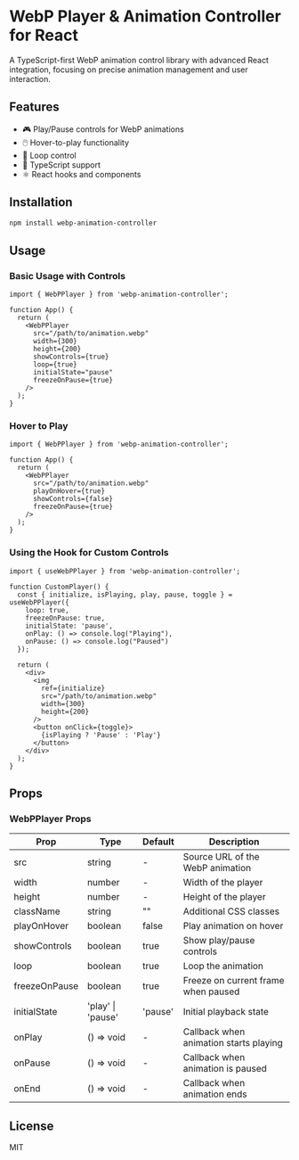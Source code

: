 # WebP Player & Animation Controller for React

A TypeScript-first WebP animation control library with advanced React integration, focusing on precise animation management and user interaction.

## Features

- 🎮 Play/Pause controls for WebP animations
- 🖱️ Hover-to-play functionality
- 🔄 Loop control
- 🎯 TypeScript support
- ⚛️ React hooks and components

## Installation

```bash
npm install webp-animation-controller
```

## Usage

### Basic Usage with Controls

```tsx
import { WebPPlayer } from 'webp-animation-controller';

function App() {
  return (
    <WebPPlayer
      src="/path/to/animation.webp"
      width={300}
      height={200}
      showControls={true}
      loop={true}
      initialState="pause"
      freezeOnPause={true}
    />
  );
}
```

### Hover to Play

```tsx
import { WebPPlayer } from 'webp-animation-controller';

function App() {
  return (
    <WebPPlayer
      src="/path/to/animation.webp"
      playOnHover={true}
      showControls={false}
      freezeOnPause={true}
    />
  );
}
```

### Using the Hook for Custom Controls

```tsx
import { useWebPPlayer } from 'webp-animation-controller';

function CustomPlayer() {
  const { initialize, isPlaying, play, pause, toggle } = useWebPPlayer({
    loop: true,
    freezeOnPause: true,
    initialState: 'pause',
    onPlay: () => console.log("Playing"),
    onPause: () => console.log("Paused")
  });

  return (
    <div>
      <img 
        ref={initialize}
        src="/path/to/animation.webp"
        width={300}
        height={200}
      />
      <button onClick={toggle}>
        {isPlaying ? 'Pause' : 'Play'}
      </button>
    </div>
  );
}
```

## Props

### WebPPlayer Props

| Prop | Type | Default | Description |
|------|------|---------|-------------|
| src | string | - | Source URL of the WebP animation |
| width | number | - | Width of the player |
| height | number | - | Height of the player |
| className | string | "" | Additional CSS classes |
| playOnHover | boolean | false | Play animation on hover |
| showControls | boolean | true | Show play/pause controls |
| loop | boolean | true | Loop the animation |
| freezeOnPause | boolean | true | Freeze on current frame when paused |
| initialState | 'play' \| 'pause' | 'pause' | Initial playback state |
| onPlay | () => void | - | Callback when animation starts playing |
| onPause | () => void | - | Callback when animation is paused |
| onEnd | () => void | - | Callback when animation ends |


## License

MIT
